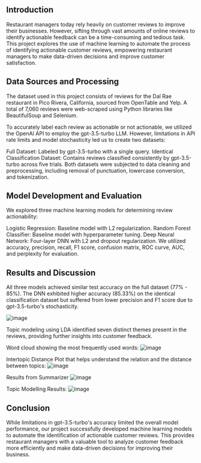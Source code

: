 ## Introduction

Restaurant managers today rely heavily on customer reviews to improve their businesses. However, sifting through vast amounts of online reviews to identify actionable feedback can be a time-consuming and tedious task. This project explores the use of machine learning to automate the process of identifying actionable customer reviews, empowering restaurant managers to make data-driven decisions and improve customer satisfaction.

## Data Sources and Processing

The dataset used in this project consists of reviews for the Dal Rae restaurant in Pico Rivera, California, sourced from OpenTable and Yelp. A total of 7,060 reviews were web-scraped using Python libraries like BeautifulSoup and Selenium.

To accurately label each review as actionable or not actionable, we utilized the OpenAI API to employ the gpt-3.5-turbo LLM. However, limitations in API rate limits and model stochasticity led us to create two datasets:

Full Dataset: Labeled by gpt-3.5-turbo with a single query.
Identical Classification Dataset: Contains reviews classified consistently by gpt-3.5-turbo across five trials.
Both datasets were subjected to data cleaning and preprocessing, including removal of punctuation, lowercase conversion, and tokenization.

## Model Development and Evaluation

We explored three machine learning models for determining review actionability:

Logistic Regression: Baseline model with L2 regularization.
Random Forest Classifier: Baseline model with hyperparameter tuning.
Deep Neural Network: Four-layer DNN with L2 and dropout regularization.
We utilized accuracy, precision, recall, F1 score, confusion matrix, ROC curve, AUC, and perplexity for evaluation.

## Results and Discussion

All three models achieved similar test accuracy on the full dataset (77% - 85%).
The DNN exhibited higher accuracy (85.33%) on the identical classification dataset but suffered from lower precision and F1 score due to gpt-3.5-turbo's stochasticity.

![image](https://github.com/singhalayushi/Restaurant-Review-Actionability-Classification/assets/123263574/52c2a566-53dd-4876-ae18-88bab72af70b)


Topic modeling using LDA identified seven distinct themes present in the reviews, providing further insights into customer feedback.

Word cloud showing the most frequently used words:
![image](https://github.com/singhalayushi/Restaurant-Review-Actionability-Classification/assets/123263574/5f5efac5-7d80-43b3-8eb4-d6f8e0bc25d0)

Intertopic Distance Plot that helps understand the relation and the distance between topics:
![image](https://github.com/singhalayushi/Restaurant-Review-Actionability-Classification/assets/123263574/ec8712bd-77e0-4ee9-ba68-484dea82b428)

Results from Summarizer
![image](https://github.com/singhalayushi/Restaurant-Review-Actionability-Classification/assets/123263574/c0982c0f-d743-4943-aca2-5129310c2f12)

Topic Modelling Results:
![image](https://github.com/singhalayushi/Restaurant-Review-Actionability-Classification/assets/123263574/c6694cf8-874c-4193-9176-3273d4267755)


## Conclusion

While limitations in gpt-3.5-turbo's accuracy limited the overall model performance, our project successfully developed machine learning models to automate the identification of actionable customer reviews. This provides restaurant managers with a valuable tool to analyze customer feedback more efficiently and make data-driven decisions for improving their business.
